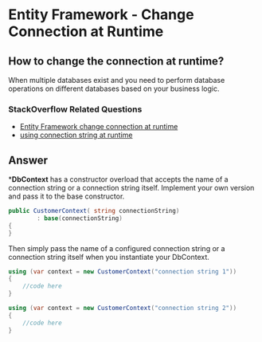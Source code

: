 # Entity Framework - Change Connection at Runtime

## How to change the connection at runtime? 

When multiple databases exist and you need to perform database operations on different databases based on your business logic. 

### StackOverflow Related Questions

 - [Entity Framework change connection at runtime](https://stackoverflow.com/questions/20216147/entity-framework-change-connection-at-runtime)
 - [using connection string at runtime](https://stackoverflow.com/questions/27572279/using-connection-string-at-runtime?noredirect=1&lq=1)

## Answer

***DbContext** has a constructor overload that accepts the name of a connection string or a connection string itself. Implement your own version and pass it to the base constructor.


```csharp
public CustomerContext( string connectionString) 
        : base(connectionString)
{
}
```

Then simply pass the name of a configured connection string or a connection string itself when you instantiate your DbContext.


```csharp
using (var context = new CustomerContext("connection string 1"))
{
    //code here
}

using (var context = new CustomerContext("connection string 2"))
{
    //code here
}
```